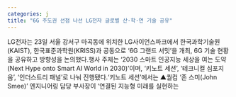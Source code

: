 ```yaml
---
categories: j
title: "6G 주도권 선점 나선 LG전자 글로벌 산·학·연 기술 공유"
---
```

LG전자는 23일 서울 강서구 마곡동에 위치한 LG사이언스파크에서 한국과학기술원(KAIST), 한국표준과학원(KRISS)과 공동으로 ‘6G 그랜드 서밋’을 개최, 6G 기술 현황을 공유하고 방향성을 논의했다.행사 주제는 ‘2030 스마트 인공지능 세상을 여는 도약(Next Hype onto Smart AI World in 2030)’이며, ‘키노트 세션’, ‘테크니컬 심포지움’, ‘인더스트리 패널’로 나눠 진행됐다.‘키노트 세션’에서는 ▲퀄컴 ‘존 스미(John Smee)’ 엔지니어링 담당 부사장이 ‘연결된 지능형 미래를 실현하는